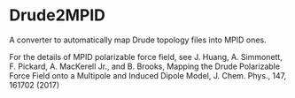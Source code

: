 # Drude2MPID
A converter to automatically map Drude topology files into MPID ones.

For the details of MPID polarizable force field, see J. Huang, A. Simmonett, F. Pickard, A. MacKerell Jr., and B. Brooks, Mapping the Drude Polarizable Force Field onto a Multipole and Induced Dipole Model, J. Chem. Phys., 147, 161702 (2017)
